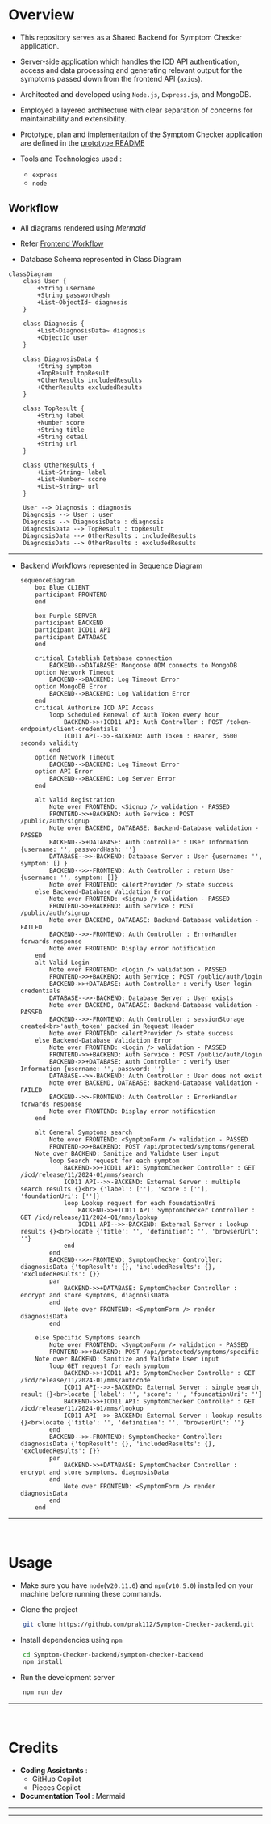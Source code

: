 # Overview
- This repository serves as a Shared Backend for Symptom Checker application.
- Server-side application which handles the ICD API authentication, access and data processing and generating relevant output for the symptoms passed down from the frontend API (`axios`).
- Architected and developed using `Node.js`, `Express.js`, and MongoDB.
- Employed a layered architecture with clear separation of concerns for maintainability and extensibility.

- Prototype, plan and implementation of the Symptom Checker application are defined in the [prototype README](https://github.com/prak112/ICD11-SymptomChecker#oveview)
- Tools and Technologies used : 
    - `express`
    - `node`

## Workflow
- All diagrams rendered using *Mermaid*
- Refer [Frontend Workflow](https://github.com/prak112/Symptom-Checker-frontend#workflow)

- Database Schema represented in Class Diagram

```mermaid
classDiagram
    class User {
        +String username
        +String passwordHash
        +List~ObjectId~ diagnosis
    }

    class Diagnosis {
        +List~DiagnosisData~ diagnosis
        +ObjectId user
    }

    class DiagnosisData {
        +String symptom
        +TopResult topResult
        +OtherResults includedResults
        +OtherResults excludedResults
    }

    class TopResult {
        +String label
        +Number score
        +String title
        +String detail
        +String url
    }

    class OtherResults {
        +List~String~ label
        +List~Number~ score
        +List~String~ url
    }

    User --> Diagnosis : diagnosis
    Diagnosis --> User : user
    Diagnosis --> DiagnosisData : diagnosis
    DiagnosisData --> TopResult : topResult
    DiagnosisData --> OtherResults : includedResults
    DiagnosisData --> OtherResults : excludedResults

```

<hr>

- Backend Workflows represented in Sequence Diagram

    ```mermaid
    sequenceDiagram
        box Blue CLIENT
        participant FRONTEND
        end

        box Purple SERVER
        participant BACKEND
        participant ICD11 API
        participant DATABASE
        end

        critical Establish Database connection
            BACKEND-->DATABASE: Mongoose ODM connects to MongoDB
        option Network Timeout
            BACKEND-->BACKEND: Log Timeout Error
        option MongoDB Error
            BACKEND-->BACKEND: Log Validation Error
        end
        critical Authorize ICD API Access
            loop Scheduled Renewal of Auth Token every hour
                BACKEND->>+ICD11 API: Auth Controller : POST /token-endpoint/client-credentials
                ICD11 API-->>-BACKEND: Auth Token : Bearer, 3600 seconds validity
            end
        option Network Timeout
            BACKEND-->BACKEND: Log Timeout Error
        option API Error
            BACKEND-->BACKEND: Log Server Error    
        end

        alt Valid Registration
            Note over FRONTEND: <Signup /> validation - PASSED
            FRONTEND->>+BACKEND: Auth Service : POST /public/auth/signup
            Note over BACKEND, DATABASE: Backend-Database validation - PASSED        
            BACKEND-->+DATABASE: Auth Controller : User Information {username: '', passwordHash: ''}
            DATABASE-->>-BACKEND: Database Server : User {username: '', symptom: [] }
            BACKEND-->>-FRONTEND: Auth Controller : return User {username: '', symptom: []}
            Note over FRONTEND: <AlertProvider /> state success
        else Backend-Database Validation Error
            Note over FRONTEND: <Signup /> validation - PASSED
            FRONTEND->>+BACKEND: Auth Service : POST /public/auth/signup
            Note over BACKEND, DATABASE: Backend-Database validation - FAILED
            BACKEND-->>-FRONTEND: Auth Controller : ErrorHandler forwards response
            Note over FRONTEND: Display error notification
        end
        alt Valid Login
            Note over FRONTEND: <Login /> validation - PASSED
            FRONTEND->>+BACKEND: Auth Service : POST /public/auth/login
            BACKEND->>+DATABASE: Auth Controller : verify User login credentials
            DATABASE-->>-BACKEND: Database Server : User exists
            Note over BACKEND, DATABASE: Backend-Database validation - PASSED
            BACKEND-->>-FRONTEND: Auth Controller : sessionStorage created<br>'auth_token' packed in Request Header
            Note over FRONTEND: <AlertProvider /> state success
        else Backend-Database Validation Error
            Note over FRONTEND: <Login /> validation - PASSED
            FRONTEND->>+BACKEND: Auth Service : POST /public/auth/login
            BACKEND->>+DATABASE: Auth Controller : verify User Information {username: '', password: ''}
            DATABASE-->>-BACKEND: Auth Controller : User does not exist
            Note over BACKEND, DATABASE: Backend-Database validation - FAILED
            BACKEND-->>-FRONTEND: Auth Controller : ErrorHandler forwards response
            Note over FRONTEND: Display error notification
        end

        alt General Symptoms search
            Note over FRONTEND: <SymptomForm /> validation - PASSED
            FRONTEND->>+BACKEND: POST /api/protected/symptoms/general
        Note over BACKEND: Sanitize and Validate User input
            loop Search request for each symptom  
                BACKEND->>+ICD11 API: SymptomChecker Controller : GET /icd/release/11/2024-01/mms/search
                ICD11 API-->>-BACKEND: External Server : multiple search results {}<br> {'label': [''], 'score': [''], 'foundationUri': ['']}
                loop Lookup request for each foundationUri 
                    BACKEND->>+ICD11 API: SymptomChecker Controller : GET /icd/release/11/2024-01/mms/lookup 
                    ICD11 API-->>-BACKEND: External Server : lookup results {}<br>locate {'title': '', 'definition': '', 'browserUrl': ''}
                end
            end
            BACKEND-->>-FRONTEND: SymptomChecker Controller: diagnosisData {'topResult': {}, 'includedResults': {}, 'excludedResults': {}}
            par
                BACKEND->>+DATABASE: SymptomChecker Controller : encrypt and store symptoms, diagnosisData
            and
                Note over FRONTEND: <SymptomForm /> render diagnosisData
            end

        else Specific Symptoms search
            Note over FRONTEND: <SymptomForm /> validation - PASSED
            FRONTEND->>+BACKEND: POST /api/protected/symptoms/specific
        Note over BACKEND: Sanitize and Validate User input 
            loop GET request for each symptom   
                BACKEND->>+ICD11 API: SymptomChecker Controller : GET /icd/release/11/2024-01/mms/autocode
                ICD11 API-->>-BACKEND: External Server : single search result {}<br>locate {'label': '', 'score': '', 'foundationUri': ''} 
                BACKEND->>+ICD11 API: SymptomChecker Controller : GET /icd/release/11/2024-01/mms/lookup 
                ICD11 API-->>-BACKEND: External Server : lookup results {}<br>locate {'title': '', 'definition': '', 'browserUrl': ''}
            end
            BACKEND-->>-FRONTEND: SymptomChecker Controller: diagnosisData {'topResult': {}, 'includedResults': {}, 'excludedResults': {}}
            par
                BACKEND->>+DATABASE: SymptomChecker Controller : encrypt and store symptoms, diagnosisData
            and
                Note over FRONTEND: <SymptomForm /> render diagnosisData
            end
        end
    ```

<hr>
<br>

# Usage
- Make sure you have `node`(v`20.11.0`) and `npm`(v`10.5.0`) installed on your machine before running these commands.

- Clone the project
```bash
    git clone https://github.com/prak112/Symptom-Checker-backend.git
```

- Install dependencies using `npm`
```bash
    cd Symptom-Checker-backend/symptom-checker-backend
    npm install
```

- Run the development server
```bash
    npm run dev
``` 

<hr>
<br>

# Credits
- **Coding Assistants** : 
    - GitHub Copilot
    - Pieces Copilot
- **Documentation Tool** : Mermaid

<hr>
<hr>
